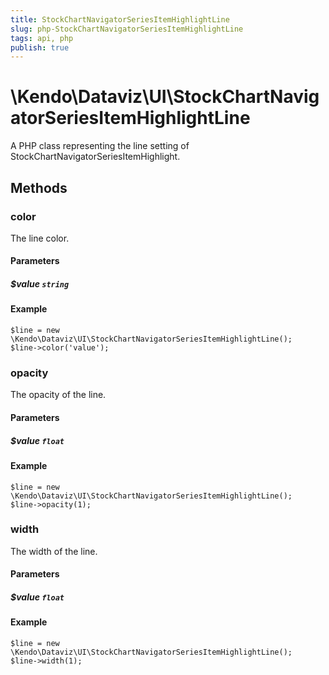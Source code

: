```yaml
---
title: StockChartNavigatorSeriesItemHighlightLine
slug: php-StockChartNavigatorSeriesItemHighlightLine
tags: api, php
publish: true
---
```


# \Kendo\Dataviz\UI\StockChartNavigatorSeriesItemHighlightLine

A PHP class representing the line setting of StockChartNavigatorSeriesItemHighlight.


## Methods

### color
The line color.
#### Parameters

##### $value `string`



#### Example 
    $line = new \Kendo\Dataviz\UI\StockChartNavigatorSeriesItemHighlightLine();
    $line->color('value');

### opacity
The opacity of the line.
#### Parameters

##### $value `float`



#### Example 
    $line = new \Kendo\Dataviz\UI\StockChartNavigatorSeriesItemHighlightLine();
    $line->opacity(1);

### width
The width of the line.
#### Parameters

##### $value `float`



#### Example 
    $line = new \Kendo\Dataviz\UI\StockChartNavigatorSeriesItemHighlightLine();
    $line->width(1);

